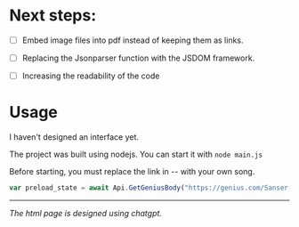 # Next steps:

- [ ] Embed image files into pdf instead of keeping them as links.
- [ ] Replacing the Jsonparser function with the JSDOM framework.
- [ ] Increasing the readability of the code


# Usage

I haven't designed an interface yet.

The project was built using nodejs. You can start it with `node main.js`

Before starting, you must replace the link in -- with your own song.

```js
var preload_state = await Api.GetGeniusBody("https://genius.com/Sanser-susamam-lyrics")
```

---

*The html page is designed using chatgpt.*



